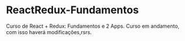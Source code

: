# ReactRedux-Fundamentos
 Curso de React + Redux: Fundamentos e 2 Apps.
 Curso em andamento, com isso haverá modificações,rsrs.
